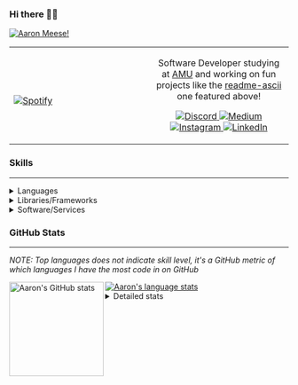 ### Hi there 👋🏻
[![Aaron Meese!](https://user-images.githubusercontent.com/17814535/88975338-a2aabf00-d27f-11ea-963f-8a19608716b4.png)](https://github.com/ajmeese7/readme-ascii "README ASCII")

<!-- Modified from project here: https://github.com/novatorem/novatorem -->
<table width="100%"> 
  <tr>
  <td width="50%">
      
&nbsp; <br> [![Spotify](https://ajmeese7.vercel.app/api/spotify)](https://open.spotify.com/user/ajmeese)

  </td>
  <td width="50%">

<p align="center">
Software Developer studying at <a href="https://www.amu.apus.edu/">AMU</a> and working on fun 
projects like the <a href="https://github.com/ajmeese7/readme-ascii">readme-ascii</a> one featured above!
</p>
<p align="center">
  <a href="https://discord.gg/PxRTQg3">
    <img src="https://img.shields.io/badge/discord-ajmeese7%234835-369?style=flat-square&logo=discord&logoColor=white&color=purple" alt="Discord" title="Discord">
  </a>
  <a href="https://link.aaronmeese.com/medium">
    <img src="https://img.shields.io/badge/medium-ajmeese7-1DB954?style=flat-square&logo=medium&logoColor=white" alt="Medium" title="Medium">
  </a>
  <br />
  <a href="https://link.aaronmeese.com/instagram">
    <img src="https://img.shields.io/badge/instagram-ajmeese7-1DB954?style=flat-square&logo=instagram&logoColor=white&color=c13584" alt="Instagram" title="Instagram">
  </a>
  <a href="https://link.aaronmeese.com/linkedin">
    <img src="https://img.shields.io/badge/linkedIn-aaronmeese-1DB954?style=flat-square&logo=linkedin&logoColor=white&color=blue" alt="LinkedIn" title="LinkedIn">
  </a>
</p>
  </td>
  </table>

[//]: <> (The `&nbsp;` is to have Aphelion take up more space)

### Skills ###
----
<details>
<summary>Languages</summary>

+ JavaScript
+ HTML
+ CSS
    + [README ASCII](https://github.com/ajmeese7/readme-ascii)
+ PHP
    + [Coupon Booked](https://github.com/ajmeese7/coupon-booked)
    + [Steam Summary](https://github.com/ajmeese7/steam-summary)
+ Java
    + [BRCC Java](https://github.com/ajmeese7/brcc-java)
    + [Euler Problems](https://github.com/ajmeese7/euler-problems)

</details>
<details>
<summary>Libraries/Frameworks</summary>

+ NodeJS
    + [Snapchat Share](https://github.com/ajmeese7/snapchat-share)
    + [FRC Spreadsheets](https://github.com/ajmeese7/frc-spreadsheets)
+ Cordova
    + [Coupon Booked](https://github.com/ajmeese7/coupon-booked)
+ jQuery
+ Discord.js
    + [Spambot](https://github.com/ajmeese7/spambot)
    + [Automatic Reactions](https://github.com/ajmeese7/automatic-reactions)
    + [Multiple Reactions](https://github.com/ajmeese7/multiple-reactions)
    + [Galley Calls](https://github.com/ajmeese7/galley-calls)
    + [Tatsu Toolbox](https://github.com/ajmeese7/tatsu-toolbox)
+ Puppeteer
    + [README ASCII](https://github.com/ajmeese7/readme-ascii)
    + [Dynamic Page Retrieval](https://github.com/ajmeese7/dynamic-page-retrieval)
+ Nightmare.js
    + [Steam Queue Clicker](https://github.com/ajmeese7/steam-queue-clicker)
    + [Repbot](https://github.com/ajmeese7/repbot)
+ Express
    + [Galley Calls](https://github.com/ajmeese7/galley-calls)
+ pdf-lib
+ async

</details>
<details>
<summary>Software/Services</summary>

+ Wallpaper Engine
    + [Random Wallpaper](https://github.com/ajmeese7/random-wallpaper)
    + [Image of the Day](https://github.com/ajmeese7/image-of-the-day)
+ phpMyAdmin
+ cPanel
+ Cloudinary
+ Firefox Extensions
    + [Chess Next Move](https://github.com/ajmeese7/chess-next-move)
    + [Gmail Label Organizer](https://github.com/ajmeese7/gmail-label-organizer)
+ Google Analytics
+ Heroku
+ Nexmo
    + [Coupon Booked](https://github.com/ajmeese7/coupon-booked)
+ Twilio
    + [Galley Calls](https://github.com/ajmeese7/galley-calls)
+ Sonix
    + [Galley Calls](https://github.com/ajmeese7/galley-calls)
+ Auth0
+ OneSignal

</details>
<!--
<details>
<summary>Soft Skills</summary>
+ English/Grammar
+ SEO
    <!-- + TODO: Add my site examples after I finish improving them --
</details>
-->

### GitHub Stats ###
----
*NOTE: Top languages does not indicate skill level, it's a GitHub metric of which languages I have the most code in on GitHub*

<a href="https://profile-summary-for-github.com/user/ajmeese7">
  <img align="left" height="170px" src="https://github-readme-stats.vercel.app/api?username=ajmeese7&show_icons=true&line_height=27&count_private=true&include_all_commits=true" alt="Aaron's GitHub stats"/>
  <img src="https://github-readme-stats.vercel.app/api/top-langs/?username=ajmeese7&hide_langs_below=5&layout=compact" alt="Aaron's language stats"/>
</a>

<details>
<summary>Detailed stats</summary>

### :zap: Recent Activity
<!--START_SECTION:activity-->
1. ❗️ Opened issue [#1](https://github.com//AmruthPillai/AmruthPillai/issues/1) in [AmruthPillai/AmruthPillai](https://github.com//AmruthPillai/AmruthPillai)
2. ❗️ Opened issue [#1](https://github.com//ajmeese7/chess-next-move/issues/1) in [ajmeese7/chess-next-move](https://github.com//ajmeese7/chess-next-move)
3. ❗️ Opened issue [#1](https://github.com//ajmeese7/customizable-clock/issues/1) in [ajmeese7/customizable-clock](https://github.com//ajmeese7/customizable-clock)
4. ❗️ Opened issue [#1](https://github.com//ajmeese7/photo-gallery/issues/1) in [ajmeese7/photo-gallery](https://github.com//ajmeese7/photo-gallery)
5. ❗️ Closed issue [#1](https://github.com//ajmeese7/name-list/issues/1) in [ajmeese7/name-list](https://github.com//ajmeese7/name-list)
<!--END_SECTION:activity-->

### 🧐 Waka Stats
<!--START_SECTION:waka-->
**🐱 My Github Data** 

> 🏆 700 Contributions in the Year 2020
 > 
> 📦 49.0 kB Used in Github's Storage 
 > 
> 💼 Opted to Hire
 > 
> 📜 37 Public Repositories
 > 
> 🔑 13 Private Repositories 

**I'm an Early 🐤** 

```text
🌞 Morning    251 commits    ████████░░░░░░░░░░░░░░░░░   32.47% 
🌆 Daytime    347 commits    ███████████░░░░░░░░░░░░░░   44.89% 
🌃 Evening    169 commits    █████░░░░░░░░░░░░░░░░░░░░   21.86% 
🌙 Night      6 commits      ░░░░░░░░░░░░░░░░░░░░░░░░░   0.78%

```
📅 **I'm Most Productive on Saturday** 

```text
Monday       89 commits     ███░░░░░░░░░░░░░░░░░░░░░░   11.51% 
Tuesday      90 commits     ███░░░░░░░░░░░░░░░░░░░░░░   11.64% 
Wednesday    79 commits     ██░░░░░░░░░░░░░░░░░░░░░░░   10.22% 
Thursday     92 commits     ███░░░░░░░░░░░░░░░░░░░░░░   11.9% 
Friday       113 commits    ███░░░░░░░░░░░░░░░░░░░░░░   14.62% 
Saturday     156 commits    █████░░░░░░░░░░░░░░░░░░░░   20.18% 
Sunday       154 commits    █████░░░░░░░░░░░░░░░░░░░░   19.92%

```


📊 **This Week I Spent My Time On** 

```text
⌚︎ Time Zone: America/Chicago

💬 Programming Languages: 
JavaScript               7 hrs 46 mins       ████████░░░░░░░░░░░░░░░░░   34.44% 
JSX                      6 hrs 53 mins       ███████░░░░░░░░░░░░░░░░░░   30.54% 
Markdown                 3 hrs 23 mins       ███░░░░░░░░░░░░░░░░░░░░░░   15.05% 
JSON                     2 hrs 37 mins       ███░░░░░░░░░░░░░░░░░░░░░░   11.64% 
HTML                     1 hr 10 mins        █░░░░░░░░░░░░░░░░░░░░░░░░   5.21%

🐱‍💻 Projects: 
aaronmeese.com           9 hrs 50 mins       ███████████░░░░░░░░░░░░░░   43.6% 
tatsu-toolbox            6 hrs 1 min         ██████░░░░░░░░░░░░░░░░░░░   26.7% 
home                     1 hr 40 mins        █░░░░░░░░░░░░░░░░░░░░░░░░   7.46% 
text-to-emoji            59 mins             █░░░░░░░░░░░░░░░░░░░░░░░░   4.42% 
matrix-wallpaper         43 mins             ░░░░░░░░░░░░░░░░░░░░░░░░░   3.21%

```

**I Mostly Code in JavaScript** 

```text
JavaScript               24 repos            ██████████████░░░░░░░░░░░   57.14% 
HTML                     6 repos             ███░░░░░░░░░░░░░░░░░░░░░░   14.29% 
Java                     4 repos             ██░░░░░░░░░░░░░░░░░░░░░░░   9.52% 
CSS                      3 repos             █░░░░░░░░░░░░░░░░░░░░░░░░   7.14% 
Python                   2 repos             █░░░░░░░░░░░░░░░░░░░░░░░░   4.76%

```



<!--END_SECTION:waka-->
</details>
